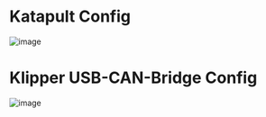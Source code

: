 # Katapult Config

![image](https://user-images.githubusercontent.com/124253477/235831073-92c31a1a-d252-4deb-9f94-e4f2e755881d.png)

# Klipper USB-CAN-Bridge Config

![image](https://user-images.githubusercontent.com/124253477/235831140-66b78a6f-5f3b-403b-9383-037caf9b1eee.png)
